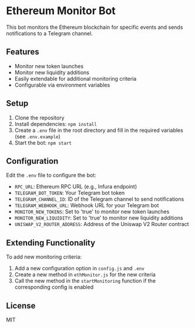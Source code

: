 # Ethereum Monitor Bot

This bot monitors the Ethereum blockchain for specific events and sends notifications to a Telegram channel.

## Features

- Monitor new token launches
- Monitor new liquidity additions
- Easily extendable for additional monitoring criteria
- Configurable via environment variables

## Setup

1. Clone the repository
2. Install dependencies: `npm install`
3. Create a `.env` file in the root directory and fill in the required variables (see `.env.example`)
4. Start the bot: `npm start`

## Configuration

Edit the `.env` file to configure the bot:

- `RPC_URL`: Ethereum RPC URL (e.g., Infura endpoint)
- `TELEGRAM_BOT_TOKEN`: Your Telegram bot token
- `TELEGRAM_CHANNEL_ID`: ID of the Telegram channel to send notifications
- `TELEGRAM_WEBHOOK_URL`: Webhook URL for your Telegram bot
- `MONITOR_NEW_TOKENS`: Set to 'true' to monitor new token launches
- `MONITOR_NEW_LIQUIDITY`: Set to 'true' to monitor new liquidity additions
- `UNISWAP_V2_ROUTER_ADDRESS`: Address of the Uniswap V2 Router contract

## Extending Functionality

To add new monitoring criteria:

1. Add a new configuration option in `config.js` and `.env`
2. Create a new method in `ethMonitor.js` for the new criteria
3. Call the new method in the `startMonitoring` function if the corresponding config is enabled

## License

MIT